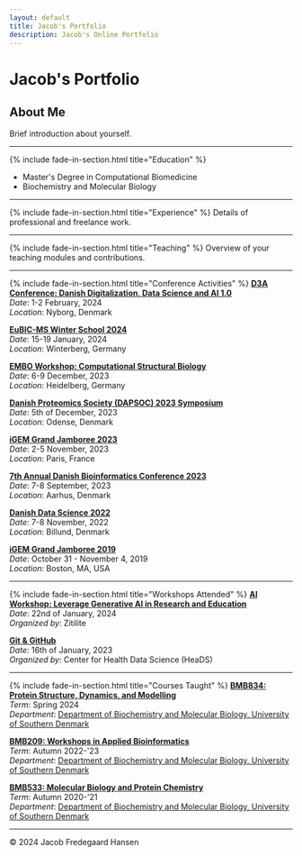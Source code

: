 ```yaml
---
layout: default
title: Jacob's Portfolio
description: Jacob's Online Portfolio
---
```


# Jacob's Portfolio


## About Me
Brief introduction about yourself.

---


{% include fade-in-section.html title="Education" %}
- Master's Degree in Computational Biomedicine
- Biochemistry and Molecular Biology

---

{% include fade-in-section.html title="Experience" %}
Details of professional and freelance work.

---

{% include fade-in-section.html title="Teaching" %}
Overview of your teaching modules and contributions.

---

{% include fade-in-section.html title="Conference Activities" %}
**[D3A Conference: Danish Digitalization, Data Science and AI 1.0](https://d3aconference.dk/)**  
_Date_: 1-2 February, 2024  
_Location_: Nyborg, Denmark

**[EuBIC-MS Winter School 2024](https://eubic-ms.org/)**  
_Date_: 15-19 January, 2024  
_Location_: Winterberg, Germany

**[EMBO Workshop: Computational Structural Biology](https://www.embl.org/about/info/course-and-conference-office/events/csb23-01/#vf-tabs__section-overview)**  
_Date_: 6-9 December, 2023  
_Location_: Heidelberg, Germany

**[Danish Proteomics Society (DAPSOC) 2023 Symposium](https://dapsoc.org/)**  
_Date_: 5th of December, 2023  
_Location_: Odense, Denmark

**[iGEM Grand Jamboree 2023](https://jamboree.igem.org/)**  
_Date_: 2-5 November, 2023  
_Location_: Paris, France

**[7th Annual Danish Bioinformatics Conference 2023](https://elixir-europe.org/about-us/who-we-are/nodes/denmark)**  
_Date_: 7-8 September, 2023  
_Location_: Aarhus, Denmark

**[Danish Data Science 2022](https://ddsa.dk/)**  
_Date_: 7-8 November, 2022  
_Location_: Billund, Denmark

**[iGEM Grand Jamboree 2019](https://jamboree.igem.org/)**  
_Date_: October 31 - November 4, 2019  
_Location_: Boston, MA, USA

---


{% include fade-in-section.html title="Workshops Attended" %}
**[AI Workshop: Leverage Generative AI in Research and Education](https://www.zitilite.com/)**  
_Date_: 22nd of January, 2024  
_Organized by_: Zitilite

**[Git & GitHub](https://heads.ku.dk/)**  
_Date_: 16th of January, 2023  
_Organized by_: Center for Health Data Science (HeaDS)

---

{% include fade-in-section.html title="Courses Taught" %}
**[BMB834: Protein Structure, Dynamics, and Modelling](https://odin.sdu.dk/sitecore/index.php?a=searchfagbesk&internkode=bmb834&lang=en)**  
_Term_: Spring 2024  
_Department_: [Department of Biochemistry and Molecular Biology, University of Southern Denmark](https://www.sdu.dk/en/om_sdu/institutter_centre/bmb_biokemi_og_molekylaer_biologi)

**[BMB209: Workshops in Applied Bioinformatics](https://odin.sdu.dk/sitecore/index.php?a=searchfagbesk&internkode=bmb209&lang=en)**  
_Term_: Autumn 2022-'23  
_Department_: [Department of Biochemistry and Molecular Biology, University of Southern Denmark](https://www.sdu.dk/en/om_sdu/institutter_centre/bmb_biokemi_og_molekylaer_biologi)

**[BMB533: Molecular Biology and Protein Chemistry](https://odin.sdu.dk/sitecore/index.php?a=searchfagbesk&internkode=bmb533&lang=en)**  
_Term_: Autumn 2020-'21  
_Department_: [Department of Biochemistry and Molecular Biology, University of Southern Denmark](https://www.sdu.dk/en/om_sdu/institutter_centre/bmb_biokemi_og_molekylaer_biologi)

---

<footer>
<p>&copy; 2024 Jacob Fredegaard Hansen</p>
</footer>

